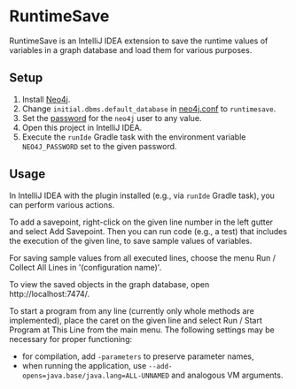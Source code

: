 # RuntimeSave

RuntimeSave is an IntelliJ IDEA extension to save the runtime values of variables in a graph database and load them for various purposes.

## Setup

1. Install [Neo4j](https://neo4j.com/docs/operations-manual/current/installation/).
2. Change `initial.dbms.default_database` in [neo4j.conf](https://neo4j.com/docs/operations-manual/current/database-administration/standard-databases/configuration-parameters/) to `runtimesave`.
3. Set the [password](https://neo4j.com/docs/operations-manual/current/configuration/set-initial-password/) for the `neo4j` user to any value.
4. Open this project in IntelliJ IDEA.
5. Execute the `runIde` Gradle task with the environment variable `NEO4J_PASSWORD` set to the given password.  

## Usage

In IntelliJ IDEA with the plugin installed (e.g., via `runIde` Gradle task), you can perform various actions.

To add a savepoint, right-click on the given line number in the left gutter and select Add Savepoint. Then you can run code (e.g., a test) that includes the execution of the given line, to save sample values of variables.

For saving sample values from all executed lines, choose the menu Run / Collect All Lines in '(configuration name)'.

To view the saved objects in the graph database, open http://localhost:7474/.

To start a program from any line (currently only whole methods are implemented), place the caret on the given line and select Run / Start Program at This Line from the main menu. The following settings may be necessary for proper functioning:
- for compilation, add `-parameters` to preserve parameter names,
- when running the application, use `--add-opens=java.base/java.lang=ALL-UNNAMED` and analogous VM arguments.
